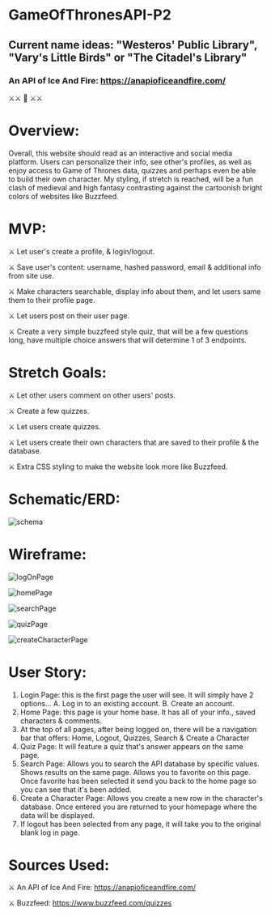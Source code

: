 # GameOfThronesAPI-P2

## Current name ideas: "Westeros' Public Library", "Vary's Little Birds" or "The Citadel's Library"

### An API of Ice And Fire: https://anapioficeandfire.com/

⚔️⚔️ 👑 ⚔️⚔️

# Overview:

Overall, this website should read as an interactive and social media platform. Users can personalize their info, see other's profiles, as well as enjoy access to Game of Thrones data, quizzes and perhaps even be able to build their own character. My styling, if stretch is reached, will be a fun clash of medieval and high fantasy contrasting against the cartoonish bright colors of websites like Buzzfeed.

# MVP:

⚔️ Let user's create a profile, & login/logout.

⚔️ Save user's content: username, hashed password, email & additional info from site use.

⚔️ Make characters searchable, display info about them, and let users same them to their profile page.

⚔️ Let users post on their user page.

⚔️ Create a very simple buzzfeed style quiz, that will be a few questions long, have multiple choice answers that will determine 1 of 3 endpoints.

# Stretch Goals:

⚔️ Let other users comment on other users' posts.

⚔️ Create a few quizzes.

⚔️ Let users create quizzes.

⚔️ Let users create their own characters that are saved to their profile & the database.

⚔️ Extra CSS styling to make the website look more like Buzzfeed.

# Schematic/ERD:

![schema](/images/schema1.png)

# Wireframe:

![logOnPage](/images/loginPage.png)

![homePage](/images/homePage.png)

![searchPage](/images/searchPage.png)

![quizPage](/images/quizPage.png)

![createCharacterPage](/images/createCharPage.png)

# User Story:

1. Login Page: this is the first page the user will see. It will simply have 2 options...
   A. Log in to an existing account.
   B. Create an account.
2. Home Page: this page is your home base. It has all of your info., saved characters & comments.
3. At the top of all pages, after being logged on, there will be a navigation bar that offers: Home, Logout, Quizzes, Search & Create a Character
4. Quiz Page: It will feature a quiz that's answer appears on the same page.
5. Search Page: Allows you to search the API database by specific values. Shows results on the same page. Allows you to favorite on this page. Once favorite has been selected it send you back to the home page so you can see that it's been added.
6. Create a Character Page: Allows you create a new row in the character's database. Once entered you are returned to your homepage where the data will be displayed.
7. If logout has been selected from any page, it will take you to the original blank log in page.

# Sources Used:

⚔️ An API of Ice And Fire: https://anapioficeandfire.com/

⚔️ Buzzfeed: https://www.buzzfeed.com/quizzes
